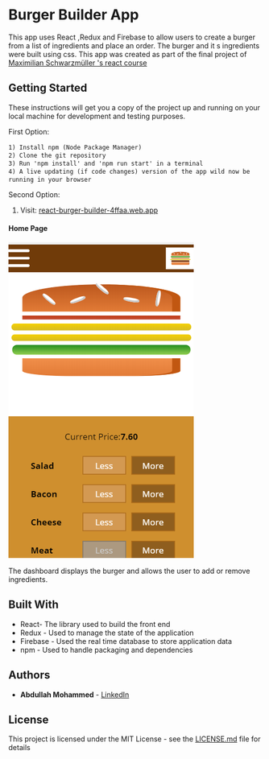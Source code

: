 # Burger Builder App

This app uses React ,Redux and Firebase to allow users to create a burger from a list of ingredients and
place an order. The burger and it s ingredients were built using css. This app was created as part of the final project of [Maximilian Schwarzmüller 's react course](https://www.udemy.com/course/react-the-complete-guide-incl-redux/)

## Getting Started

These instructions will get you a copy of the project up and running on your local machine for development and testing purposes.

First Option:

```
1) Install npm (Node Package Manager)
2) Clone the git repository
3) Run 'npm install' and 'npm run start' in a terminal
4) A live updating (if code changes) version of the app wild now be running in your browser

```

Second Option:

1. Visit: [react-burger-builder-4ffaa.web.app](/https://react-burger-builder-4ffaa.web.app/)

#### Home Page

![Home Page](/docs/home.png)

The dashboard displays the burger and allows the user to add or remove ingredients.


## Built With

- React- The library used to build the front end
- Redux - Used to manage the state of the application
- Firebase - Used the real time database to store application data
- npm - Used to handle packaging and dependencies

## Authors

- **Abdullah Mohammed** - [LinkedIn](https://www.linkedin.com/in/abdullah-mohammed-456290195/)

## License

This project is licensed under the MIT License - see the [LICENSE.md](LICENSE.md) file for details
